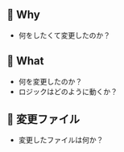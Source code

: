 ## :wrench: Why

* 何をしたくて変更したのか？

## :wrench: What

* 何を変更したのか？
* ロジックはどのように動くか？

## :file_folder: 変更ファイル

* 変更したファイルは何か？
